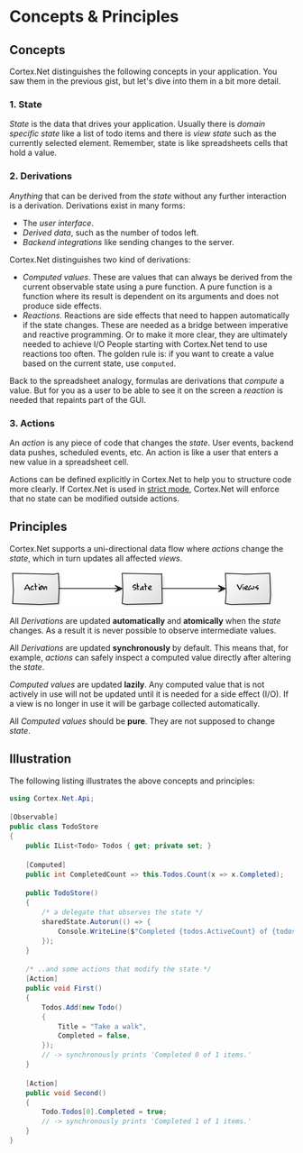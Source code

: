 # Concepts & Principles

## Concepts

Cortex.Net distinguishes the following concepts in your application. You saw them in the previous gist, but let's dive into them in a bit more detail.

### 1. State

_State_ is the data that drives your application.
Usually there is _domain specific state_ like a list of todo items and there is _view state_ such as the currently selected element.
Remember, state is like spreadsheets cells that hold a value.

### 2. Derivations

_Anything_ that can be derived from the _state_ without any further interaction is a derivation.
Derivations exist in many forms:

-   The _user interface_.
-   _Derived data_, such as the number of todos left.
-   _Backend integrations_ like sending changes to the server.

Cortex.Net distinguishes two kind of derivations:

-   _Computed values_. These are values that can always be derived from the current observable state using a pure function. A pure function is a function where its result is dependent on its arguments and does not produce side effects.
-   _Reactions_. Reactions are side effects that need to happen automatically if the state changes. These are needed as a bridge between imperative and reactive programming. Or to make it more clear, they are ultimately needed to achieve I/O
People starting with Cortex.Net tend to use reactions too often.
The golden rule is: if you want to create a value based on the current state, use `computed`.

Back to the spreadsheet analogy, formulas are derivations that _compute_ a value. But for you as a user to be able to see it on the screen a _reaction_ is needed that repaints part of the GUI.

### 3. Actions

An _action_ is any piece of code that changes the _state_. User events, backend data pushes, scheduled events, etc.
An action is like a user that enters a new value in a spreadsheet cell.

Actions can be defined explicitly in Cortex.Net to help you to structure code more clearly.
If Cortex.Net is used in [strict mode](xref:Cortex.Net.CortexConfiguration.EnforceActions), Cortex.Net will enforce that no state can be modified outside actions.

## Principles

Cortex.Net supports a uni-directional data flow where _actions_ change the _state_, which in turn updates all affected _views_.

![Action, State, View](../images/action-state-view.png)

All _Derivations_ are updated **automatically** and **atomically** when the _state_ changes. As a result it is never possible to observe intermediate values.

All _Derivations_ are updated **synchronously** by default. This means that, for example, _actions_ can safely inspect a computed value directly after altering the _state_.

_Computed values_ are updated **lazily**. Any computed value that is not actively in use will not be updated until it is needed for a side effect (I/O).
If a view is no longer in use it will be garbage collected automatically.

All _Computed values_ should be **pure**. They are not supposed to change _state_.

## Illustration

The following listing illustrates the above concepts and principles:

```csharp
using Cortex.Net.Api;

[Observable]
public class TodoStore
{
    public IList<Todo> Todos { get; private set; }

    [Computed]
    public int CompletedCount => this.Todos.Count(x => x.Completed);    

    public TodoStore()
    {
        /* a delegate that observes the state */
        sharedState.Autorun(() => {
            Console.WriteLine($"Completed {todos.ActiveCount} of {todos.Count} items.");
        });
    }

    /* ..and some actions that modify the state */
    [Action]
    public void First()
    {
        Todos.Add(new Todo()
        {
            Title = "Take a walk",
            Completed = false,
        });
        // -> synchronously prints 'Completed 0 of 1 items.'
    }
    
    [Action]
    public void Second()
    {
        Todo.Todos[0].Completed = true;
        // -> synchronously prints 'Completed 1 of 1 items.'
    }
}
```
